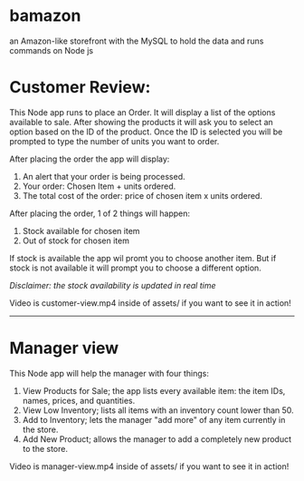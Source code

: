 # bamazon
an Amazon-like storefront with the MySQL to hold the data and runs commands on Node js

# Customer Review:

This Node app runs to place an Order. It will display a list of the options available to sale. After showing the products it will ask you to select an option based on the ID of the product. Once the ID is selected you will be prompted to type the number of units you want to order.

After placing the order the app will display:
1. An alert that your order is being processed.
2. Your order: Chosen Item + units ordered.
3. The total cost of the order: price of chosen item x units ordered.

After placing the order, 1 of 2 things will happen:
1. Stock available for chosen item
2. Out of stock for chosen item

If stock is available the app wil promt you to choose another item. But if stock is not available it will prompt you to choose a different option.

*Disclaimer: the stock availability is updated in real time*

Video is customer-view.mp4 inside of assets/ if you want to see it in action!

---------------------------

# Manager view

This Node app will help the manager with four things:
1. View Products for Sale; the app lists every available item: the item IDs, names, prices, and quantities.
2. View Low Inventory; lists all items with an inventory count lower than 50.
3. Add to Inventory; lets the manager "add more" of any item currently in the store.
4. Add New Product; allows the manager to add a completely new product to the store.

Video is manager-view.mp4 inside of assets/ if you want to see it in action!




